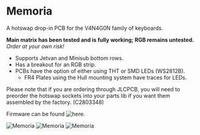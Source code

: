 # Memoria
 A hotswap drop-in PCB for the V4N4G0N family of keyboards.

**Main matrix has been tested and is fully working; RGB remains untested.**
 *Order at your own risk!*
 
 - Supports Jetvan and Minisub bottom rows.
 - Has a breakout for an RGB strip.
 - PCBs have the option of either using THT or SMD LEDs (WS2812B).
   + FR4 Plates using the Hull mounting system have traces for LEDs.

Please note that if you are ordering through JLCPCB, you will need to preorder the hotswap sockets into your parts lib if you want them assembled by the factory. (C2803348)

Firmware can be found ![here](https://github.com/mayanoshinkai/Firmwares/tree/main/memoria).

![Memoria](https://i.imgur.com/CQLJ4b7.png)
![Memoria](https://i.imgur.com/Zf1sdKv.png)
![Memoria](https://i.imgur.com/NiraUOg.png)